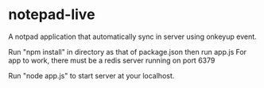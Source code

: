 # notepad-live
A notpad application that automatically sync in server using onkeyup event.

Run "npm install" in directory as that of package.json then run app.js
For app to work, there must be a redis server running on port 6379

Run "node app.js" to start server at your localhost.
